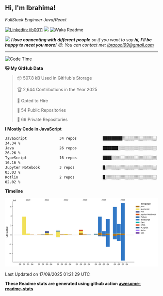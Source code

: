<h2>Hi, I'm Ibrahima! </h2>
<p><em>FullStack Engineer Java/React
</em></p>


[![Linkedin: iib0011](https://img.shields.io/badge/-iib0011-blue?style=flat-square&logo=Linkedin&logoColor=white&link=https://www.linkedin.com/in/iib0011/)](https://www.linkedin.com/in/iib0011/)
![](https://visitor-badge.glitch.me/badge?page_id=iib0011)
![Waka Readme](https://github.com/iib0011/iib0011/workflows/Waka%20Readme/badge.svg)


<img src="https://media.giphy.com/media/LnQjpWaON8nhr21vNW/giphy.gif" width="60"> <em><b>I love connecting with different people</b> so if you want to say <b>hi, I'll be happy to meet you more!</b> 😊. You can contact me: ibracool99@gmail.com</em>

---
<!--START_SECTION:waka-->
![Code Time](http://img.shields.io/badge/Code%20Time-5%2C478%20hrs%2028%20mins-blue)

**🐱 My GitHub Data** 

> 📦 507.8 kB Used in GitHub's Storage 
 > 
> 🏆 2,644 Contributions in the Year 2025
 > 
> 💼 Opted to Hire
 > 
> 📜 54 Public Repositories 
 > 
> 🔑 69 Private Repositories 
 > 
**I Mostly Code in JavaScript** 

```text
JavaScript               34 repos            █████████░░░░░░░░░░░░░░░░   34.34 % 
Java                     26 repos            ███████░░░░░░░░░░░░░░░░░░   26.26 % 
TypeScript               16 repos            ████░░░░░░░░░░░░░░░░░░░░░   16.16 % 
Jupyter Notebook         3 repos             █░░░░░░░░░░░░░░░░░░░░░░░░   03.03 % 
Kotlin                   2 repos             █░░░░░░░░░░░░░░░░░░░░░░░░   02.02 % 
```



**Timeline**

![Lines of Code chart](https://raw.githubusercontent.com/iib0011/iib0011/master/assets/bar_graph.png)


 Last Updated on 17/09/2025 01:21:29 UTC
<!--END_SECTION:waka-->

**These Readme stats are generated using github action [awesome-readme-stats](https://github.com/iib0011/waka-readme-stats)**
